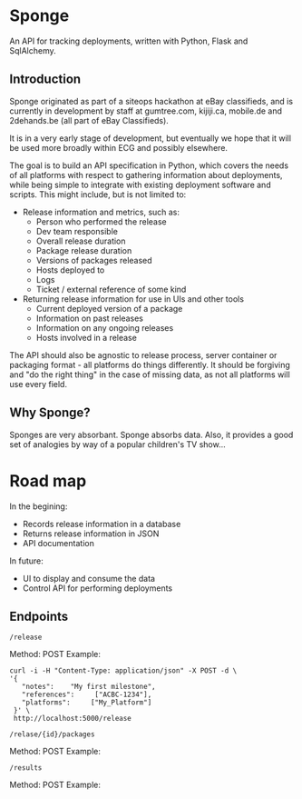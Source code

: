 # Sponge
An API for tracking deployments, written with Python, Flask and SqlAlchemy.

## Introduction

Sponge originated as part of a siteops hackathon at eBay classifieds, and is currently in development by staff at gumtree.com, kijiji.ca, mobile.de and 2dehands.be (all part of eBay Classifieds).

It is in a very early stage of development, but eventually we hope that it will be used more broadly within ECG and possibly elsewhere.

The goal is to build an API specification in Python, which covers the needs of all platforms with respect to gathering information about deployments, while being simple to integrate with existing deployment software and scripts.
This might include, but is not limited to:
- Release information and metrics, such as:
  - Person who performed the release
  - Dev team responsible
  - Overall release duration
  - Package release duration
  - Versions of packages released
  - Hosts deployed to
  - Logs
  - Ticket / external reference of some kind
- Returning release information for use in UIs and other tools
  - Current deployed version of a package
  - Information on past releases
  - Information on any ongoing releases
  - Hosts involved in a release

The API should also be agnostic to release process, server container or packaging format - all platforms do things differently. It should be forgiving and "do the right thing" in the case of missing data, as not all platforms will use every field.

## Why Sponge?

Sponges are very absorbant. Sponge absorbs data. Also, it provides a good set of analogies by way of a popular children's TV show...

# Road map

In the begining:
 - Records release information in a database
 - Returns release information in JSON
 - API documentation

In future:
 - UI to display and consume the data
 - Control API for performing deployments

## Endpoints

`/release`

Method: POST
Example:
```
curl -i -H "Content-Type: application/json" -X POST -d \
'{
   "notes":    "My first milestone",
   "references":     ["ACBC-1234"],
   "platforms":     ["My_Platform"]
 }' \
 http://localhost:5000/release
```


`/relase/{id}/packages`

Method: POST
Example:


`/results`

Method: POST
Example:
